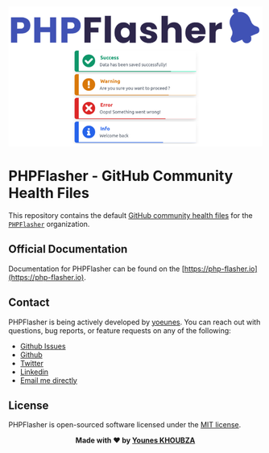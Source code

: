 <p align="center">
    <picture>
      <source media="(prefers-color-scheme: dark)" srcset="https://raw.githubusercontent.com/php-flasher/art/main/php-flasher-github-dark.png">
      <img src="https://raw.githubusercontent.com/php-flasher/art/main/php-flasher-github.png" alt="PHPFlasher Logo">
    </picture>
</p>

# PHPFlasher - GitHub Community Health Files

This repository contains the default [GitHub community health files](https://help.github.com/en/github/building-a-strong-community/creating-a-default-community-health-file) for the [`PHPFlasher`](https://github.com/php-flasher) organization.

## Official Documentation

Documentation for PHPFlasher can be found on the [https://php-flasher.io](https://php-flasher.io).

## Contact

PHPFlasher is being actively developed by <a href="https://github.com/yoeunes">yoeunes</a>.
You can reach out with questions, bug reports, or feature requests on any of the following:

- [Github Issues](https://github.com/php-flasher/php-flasher/issues)
- [Github](https://github.com/yoeunes)
- [Twitter](https://twitter.com/yoeunes)
- [Linkedin](https://www.linkedin.com/in/younes-khoubza/)
- [Email me directly](mailto:younes.khoubza@gmail.com)

## License

PHPFlasher is open-sourced software licensed under the [MIT license](https://opensource.org/licenses/MIT).

<p align="center"> <b>Made with ❤️ by <a href="https://www.linkedin.com/in/younes-khoubza/">Younes KHOUBZA</a> </b> </p>
